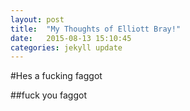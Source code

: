 ```yaml
---
layout: post
title:  "My Thoughts of Elliott Bray!"
date:   2015-08-13 15:10:45
categories: jekyll update
---
```

#Hes a fucking faggot

##fuck you faggot